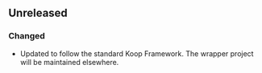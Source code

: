 ## Unreleased
### Changed
* Updated to follow the standard Koop Framework. The wrapper project will be maintained elsewhere.